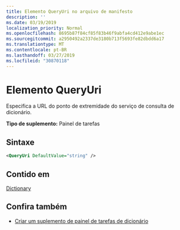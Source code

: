 ```yaml
---
title: Elemento QueryUri no arquivo de manifesto
description: ''
ms.date: 03/19/2019
localization_priority: Normal
ms.openlocfilehash: 8695b87f84cf85f83b46f9abfa4cd412e9abe1ec
ms.sourcegitcommit: a2950492a2337de3180b713f5693fe82dbdd6a17
ms.translationtype: MT
ms.contentlocale: pt-BR
ms.lasthandoff: 03/27/2019
ms.locfileid: "30870118"
---
```

# <a name="queryuri-element"></a>Elemento QueryUri

Especifica a URL do ponto de extremidade do serviço de consulta de dicionário.

**Tipo de suplemento:** Painel de tarefas

## <a name="syntax"></a>Sintaxe

```XML
<QueryUri DefaultValue="string" />
```

## <a name="contained-in"></a>Contido em

[Dictionary](dictionary.md)

## <a name="see-also"></a>Confira também

- [Criar um suplemento de painel de tarefas de dicionário](/office/dev/add-ins/word/dictionary-task-pane-add-ins)
    
